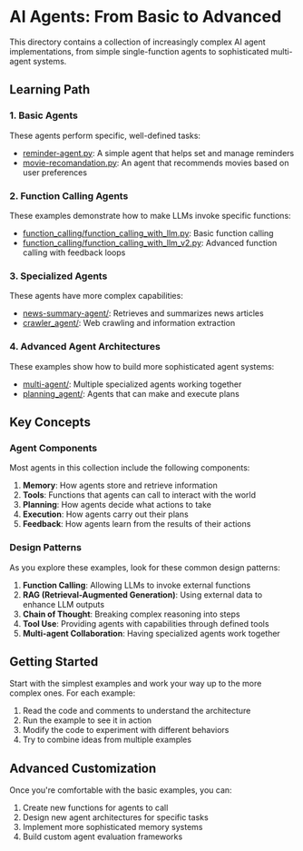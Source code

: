 # AI Agents: From Basic to Advanced

This directory contains a collection of increasingly complex AI agent implementations, from simple single-function agents to sophisticated multi-agent systems.

## Learning Path

### 1. Basic Agents
These agents perform specific, well-defined tasks:

- [reminder-agent.py](./reminder-agent.py): A simple agent that helps set and manage reminders
- [movie-recomandation.py](./movie-recomandation.py): An agent that recommends movies based on user preferences

### 2. Function Calling Agents
These examples demonstrate how to make LLMs invoke specific functions:

- [function_calling/function_calling_with_llm.py](./function_calling/function_calling_with_llm.py): Basic function calling 
- [function_calling/function_calling_with_llm_v2.py](./function_calling/function_calling_with_llm_v2.py): Advanced function calling with feedback loops

### 3. Specialized Agents
These agents have more complex capabilities:

- [news-summary-agent/](./news-summary-agent/): Retrieves and summarizes news articles
- [crawler_agent/](./crawler_agent/): Web crawling and information extraction

### 4. Advanced Agent Architectures
These examples show how to build more sophisticated agent systems:

- [multi-agent/](./multi-agent/): Multiple specialized agents working together
- [planning_agent/](./planning_agent/): Agents that can make and execute plans

## Key Concepts

### Agent Components
Most agents in this collection include the following components:

1. **Memory**: How agents store and retrieve information
2. **Tools**: Functions that agents can call to interact with the world
3. **Planning**: How agents decide what actions to take
4. **Execution**: How agents carry out their plans
5. **Feedback**: How agents learn from the results of their actions

### Design Patterns

As you explore these examples, look for these common design patterns:

1. **Function Calling**: Allowing LLMs to invoke external functions
2. **RAG (Retrieval-Augmented Generation)**: Using external data to enhance LLM outputs
3. **Chain of Thought**: Breaking complex reasoning into steps
4. **Tool Use**: Providing agents with capabilities through defined tools
5. **Multi-agent Collaboration**: Having specialized agents work together

## Getting Started

Start with the simplest examples and work your way up to the more complex ones. For each example:

1. Read the code and comments to understand the architecture
2. Run the example to see it in action
3. Modify the code to experiment with different behaviors
4. Try to combine ideas from multiple examples

## Advanced Customization

Once you're comfortable with the basic examples, you can:

1. Create new functions for agents to call
2. Design new agent architectures for specific tasks
3. Implement more sophisticated memory systems
4. Build custom agent evaluation frameworks